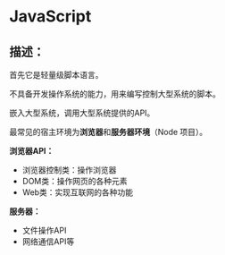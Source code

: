 # JavaScript

## 描述：

首先它是轻量级脚本语言。

不具备开发操作系统的能力，用来编写控制大型系统的脚本。

嵌入大型系统，调用大型系统提供的API。

最常见的宿主环境为**浏览器**和**服务器环境**（Node 项目）。

**浏览器API：**

- 浏览器控制类：操作浏览器
- DOM类：操作网页的各种元素
- Web类：实现互联网的各种功能

**服务器：**

- 文件操作API
- 网络通信API等

